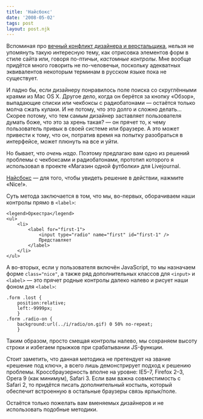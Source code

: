```yaml
---
title: 'Найсбокс'
date: '2008-05-02'
tags: post
layout: post.njk
---
```


Вспоминая про [вечный конфликт дизайнера и верстальщика](http://tachisis.livejournal.com/498035.html), нельзя не упомянуть такую интересную тему, как отрисовка элементов форм в стиле сайта или, говоря по-птичьи, _кастомные контролы_. Мне вообще придётся много говорить не по-человечьи, поскольку адекватных эквивалентов некоторым терминам в русском языке пока не существует.

И ладно бы, если дизайнеру понравилось поле поиска со скруглёнными краями из Mac OS X. Другое дело, когда он берётся за кнопку «Обзор», выпадающие списки или чекбоксы с радиобатонами — остаётся только молча сжать кулаки. И не потому, что это долго и сложно делать… Скорее потому, что тем самым дизайнер заставляет пользователя думать боже, что это за хрень такая? — он прячет то, к чему пользователь привык в своей системе или браузере. А это может привести к тому, что он, потратив время на попытку разобраться в интерфейсе, может плюнуть на все и уйти.

Но бывает, что _очень надо_. Поэтому предлагаю вам одно из решений проблемы с чекбоксами и радиобатонами, прототип которого я использовал в проекте «Магазин одной футболки» для Livejournal.

[Найсбокс](/pro/2008/05/nicebox/) — для того, чтобы увидеть решение в действии, нажмите «Nice!».

Суть метода заключается в том, что мы, во-первых, оборачиваем наши контролы прямо в `<label>`:

    <legend>Оркестра</legend>
    <ul>
        <li>
            <label for="first-1">
                <input type="radio" name="first" id="first-1" />
                Представляет
            </label>
        </li>
    </ul>

А во-вторых, если у пользователя включён JavaScript, то мы назначаем форме `class="nice"`, а также ряд дополнительных классов для `<input>` и `<label>` — это прячет родные контролы далеко налево и рисует наши фоном для `<label>`:

    .form .lost {
        position:relative;
        left:-9999px;
        }
    .form .radio-on {
        background:url(../i/radio/on.gif) 0 50% no-repeat;
        }

Таким образом, просто смещая контролы налево, мы сохраняем высоту строки и избегаем прыжков при срабатывании JS-функции.

Стоит заметить, что данная методика не претендует на звание «решение под ключ», а всего лишь демонстрирует подход к решению проблемы. Кроссбраузерность вполне на уровне: IE5–7, Firefox 2–3, Opera 9 (как минимум), Safari 3. Если вам важна совместимость с Safari 2, то придётся писать дополнительный костыль, который обеспечит встроенную в остальные браузеры связь ярлык/поле.

Остаётся только пожелать вам вменяемых дизайнеров и не использовать подобные методики.
